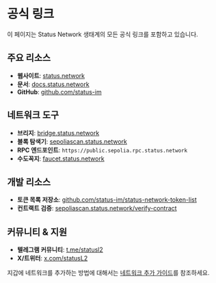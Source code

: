 # 공식 링크

이 페이지는 Status Network 생태계의 모든 공식 링크를 포함하고 있습니다.

## 주요 리소스
- **웹사이트**: [status.network](https://status.network)
- **문서**: [docs.status.network](https://docs.status.network)
- **GitHub**: [github.com/status-im](https://github.com/status-im)

## 네트워크 도구
- **브리지**: [bridge.status.network](https://bridge.status.network)
- **블록 탐색기**: [sepoliascan.status.network](https://sepoliascan.status.network)
- **RPC 엔드포인트**: `https://public.sepolia.rpc.status.network`
- **수도꼭지**: [faucet.status.network](https://faucet.status.network)

## 개발 리소스
- **토큰 목록 저장소**: [github.com/status-im/status-network-token-list](https://github.com/status-im/status-network-token-list)
- **컨트랙트 검증**: [sepoliascan.status.network/verify-contract](https://sepoliascan.status.network/contract-verification)

## 커뮤니티 & 지원
- **텔레그램 커뮤니티**: [t.me/statusl2](https://t.me/statusl2)
- **X/트위터**: [x.com/statusL2](https://x.com/statusL2)

지갑에 네트워크를 추가하는 방법에 대해서는 [네트워크 추가 가이드](/general-info/add-status-network)를 참조하세요.
